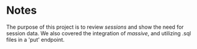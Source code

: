 # Notes

The purpose of this project is to review *sessions* and show the need for session data. We also covered the integration of *massive*, and utilizing .sql files in a 'put' endpoint.